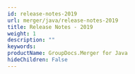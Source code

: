 ```yaml
---
id: release-notes-2019
url: merger/java/release-notes-2019
title: Release Notes - 2019
weight: 1
description: ""
keywords: 
productName: GroupDocs.Merger for Java
hideChildren: False
---
```

